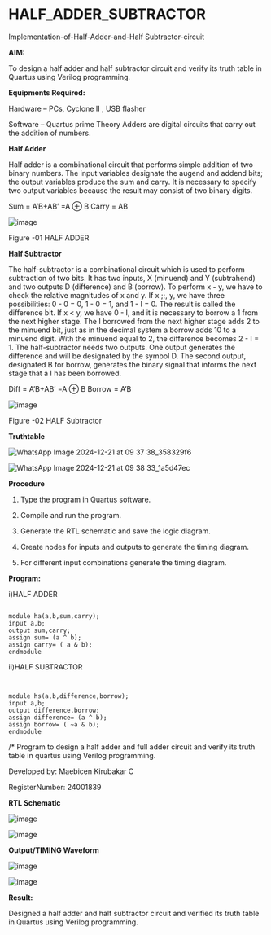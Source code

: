 # HALF_ADDER_SUBTRACTOR

Implementation-of-Half-Adder-and-Half Subtractor-circuit

**AIM:**

To design a half adder and half subtractor circuit and verify its truth table in Quartus using Verilog programming.

**Equipments Required:**

Hardware – PCs, Cyclone II , USB flasher 

Software – Quartus prime Theory Adders are digital circuits that carry out the addition of numbers.

**Half Adder**

Half adder is a combinational circuit that performs simple addition of two binary numbers. The input variables designate the augend and addend bits; the output variables produce the sum and carry. It is necessary to specify two output variables because the result may consist of two binary digits.

Sum = A’B+AB’ =A ⊕ B Carry = AB

![image](https://github.com/naavaneetha/HALF_ADDER_SUBTRACTOR/assets/154305477/bd4a0b2c-cdbc-4184-ab08-81578f121e1f)

Figure -01 HALF ADDER

**Half Subtractor**

The half-subtractor is a combinational circuit which is used to perform subtraction of two bits. It has two inputs, X (minuend) and Y (subtrahend) and two outputs D (difference) and B (borrow). To perform x - y, we have to check the relative magnitudes of x and y. If x ;;, y, we have three possibilities: 0 - 0 = 0, 1 - 0 = 1, and 1 - I = 0. The result is called the difference bit. If x < y, we have 0 - I, and it is necessary to borrow a 1 from the next higher stage. The I borrowed from the next higher stage adds 2 to the minuend bit, just as in the decimal system a borrow adds 10 to a minuend digit. With the minuend equal to 2, the difference becomes 2 - I = 1. The half-subtractor needs two outputs. One output generates the difference and will be designated by the symbol D. The second output, designated B for borrow, generates the binary signal that informs the next stage that a I has been borrowed. 

Diff = A’B+AB’ =A ⊕ B
Borrow = A’B

 ![image](https://github.com/naavaneetha/HALF_ADDER_SUBTRACTOR/assets/154305477/d76b099c-513f-4e7c-843a-e2fd028a531a)

Figure -02 HALF Subtractor

**Truthtable**

![WhatsApp Image 2024-12-21 at 09 37 38_358329f6](https://github.com/user-attachments/assets/ffbc6fbf-e147-40e0-af34-1e8d0e44d6ef)

![WhatsApp Image 2024-12-21 at 09 38 33_1a5d47ec](https://github.com/user-attachments/assets/c537448a-c123-4869-81ec-873d3b1b3f11)


**Procedure**

1.	Type the program in Quartus software.

2.	Compile and run the program.

3.	Generate the RTL schematic and save the logic diagram.

4.	Create nodes for inputs and outputs to generate the timing diagram.

5.	For different input combinations generate the timing diagram.


**Program:**


i)HALF ADDER

```

module ha(a,b,sum,carry);
input a,b;
output sum,carry;
assign sum= (a ^ b);
assign carry= ( a & b);
endmodule

```

ii)HALF SUBTRACTOR

```


module hs(a,b,difference,borrow);
input a,b;
output difference,borrow;
assign difference= (a ^ b);
assign borrow= ( ~a & b);
endmodule

```

/* Program to design a half adder and full adder circuit and verify its truth table in quartus using Verilog programming.

Developed by: Maebicen Kirubakar C

RegisterNumber: 24001839

**RTL Schematic**

![image](https://github.com/user-attachments/assets/eaa57342-9d41-47bd-b29e-f4708672a8a3)

![image](https://github.com/user-attachments/assets/85551dd6-bb37-4073-9119-a258336062c5)

**Output/TIMING Waveform**

![image](https://github.com/user-attachments/assets/da69aa2b-c888-4177-abd5-78b39ac7af01)


![image](https://github.com/user-attachments/assets/4e29a9bf-32ee-4abf-9bfe-457c7412d7e6)


**Result:**

Designed a half adder and half subtractor circuit and verified its truth table in Quartus using Verilog programming.


